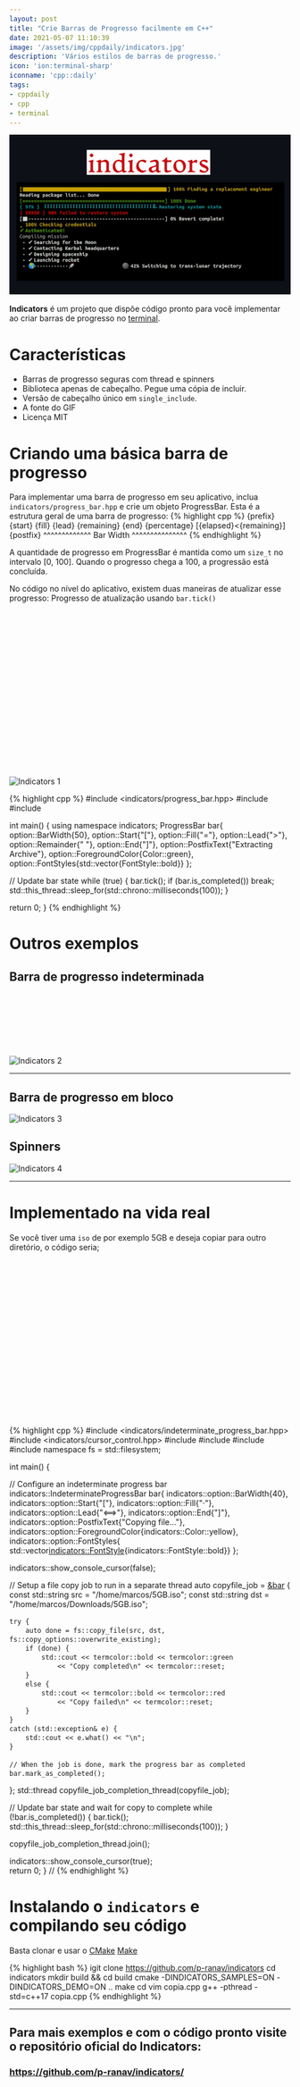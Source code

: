 ```yaml
---
layout: post
title: "Crie Barras de Progresso facilmente em C++"
date: 2021-05-07 11:10:39
image: '/assets/img/cppdaily/indicators.jpg'
description: 'Vários estilos de barras de progresso.'
icon: 'ion:terminal-sharp'
iconname: 'cpp::daily'
tags:
- cppdaily
- cpp
- terminal
---
```


![Crie Barras de Progresso facilmente em C++](/assets/img/cppdaily/indicators.jpg)

**Indicators** é um projeto que dispõe código pronto para você implementar ao criar barras de progresso no [terminal](http://terminalroot.com.br/tags/#terminal).

# Características
+ Barras de progresso seguras com thread e spinners
+ Biblioteca apenas de cabeçalho. Pegue uma cópia de incluir.
+ Versão de cabeçalho único em `single_include`.
+ A fonte do GIF
+ Licença MIT

# Criando uma básica barra de progresso
Para implementar uma barra de progresso em seu aplicativo, inclua `indicators/progress_bar.hpp` e crie um objeto ProgressBar. Esta é a estrutura geral de uma barra de progresso:
{% highlight cpp %}
{prefix} {start} {fill} {lead} {remaining} {end} {percentage} [{elapsed}<{remaining}] {postfix}
         ^^^^^^^^^^^^^ Bar Width ^^^^^^^^^^^^^^^
{% endhighlight %}

A quantidade de progresso em ProgressBar é mantida como um `size_t` no intervalo [0, 100]. Quando o progresso chega a 100, a progressão está concluída.

No código no nível do aplicativo, existem duas maneiras de atualizar esse progresso:
Progresso de atualização usando `bar.tick()`

<!-- QUADRADO -->
<script async src="//pagead2.googlesyndication.com/pagead/js/adsbygoogle.js"></script>
<ins class="adsbygoogle"
style="display:inline-block;width:336px;height:280px"
data-ad-client="ca-pub-2838251107855362"
data-ad-slot="5351066970"></ins>
<script>
(adsbygoogle = window.adsbygoogle || []).push({});
</script>

![Indicators 1](https://raw.githubusercontent.com/p-ranav/indicators/master/img/progress_bar_tick.gif)

{% highlight cpp %}
#include <indicators/progress_bar.hpp>
#include <thread>
#include <chrono>

int main() {
  using namespace indicators;
  ProgressBar bar{
    option::BarWidth{50},
    option::Start{"["},
    option::Fill{"="},
    option::Lead{">"},
    option::Remainder{" "},
    option::End{"]"},
    option::PostfixText{"Extracting Archive"},
    option::ForegroundColor{Color::green},
    option::FontStyles{std::vector<FontStyle>{FontStyle::bold}}
  };

  // Update bar state
  while (true) {
    bar.tick();
    if (bar.is_completed())
      break;
    std::this_thread::sleep_for(std::chrono::milliseconds(100));
  }

  return 0;
}
{% endhighlight %}

# Outros exemplos
## Barra de progresso indeterminada

<!-- MINI ANÚNCIO -->
<script async src="//pagead2.googlesyndication.com/pagead/js/adsbygoogle.js"></script>
<!-- Games Root -->
<ins class="adsbygoogle"
style="display:inline-block;width:730px;height:95px"
data-ad-client="ca-pub-2838251107855362"
data-ad-slot="5351066970"></ins>
<script>
(adsbygoogle = window.adsbygoogle || []).push({});
</script>

![Indicators 2](https://raw.githubusercontent.com/p-ranav/indicators/master/img/indeterminate_progress_bar.gif)

---

## Barra de progresso em bloco

![Indicators 3](https://raw.githubusercontent.com/p-ranav/indicators/master/img/block_progress_bar.gif)

## Spinners

![Indicators 4](https://raw.githubusercontent.com/p-ranav/indicators/master/img/progress_spinner.gif)

---

# Implementado na vida real
Se você tiver uma `iso` de por exemplo 5GB e deseja copiar para outro diretório, o código seria;

<!-- QUADRADO -->
<script async src="//pagead2.googlesyndication.com/pagead/js/adsbygoogle.js"></script>
<ins class="adsbygoogle"
style="display:inline-block;width:336px;height:280px"
data-ad-client="ca-pub-2838251107855362"
data-ad-slot="5351066970"></ins>
<script>
(adsbygoogle = window.adsbygoogle || []).push({});
</script>

{% highlight cpp %}
#include <indicators/indeterminate_progress_bar.hpp>
#include <indicators/cursor_control.hpp>
#include <atomic>
#include <filesystem>
#include <thread>
#include <chrono>
namespace fs = std::filesystem;

int main() {

  // Configure an indeterminate progress bar
  indicators::IndeterminateProgressBar bar{
      indicators::option::BarWidth{40},
      indicators::option::Start{"["},
      indicators::option::Fill{"·"},
      indicators::option::Lead{"<==>"},
      indicators::option::End{"]"},
      indicators::option::PostfixText{"Copying file..."},
      indicators::option::ForegroundColor{indicators::Color::yellow},
      indicators::option::FontStyles{
          std::vector<indicators::FontStyle>{indicators::FontStyle::bold}}
  };

  indicators::show_console_cursor(false);

  // Setup a file copy job to run in a separate thread
  auto copyfile_job = [&bar]() {
    const std::string src = "/home/marcos/5GB.iso";
    const std::string dst = "/home/marcos/Downloads/5GB.iso";

    try {
        auto done = fs::copy_file(src, dst, fs::copy_options::overwrite_existing);
        if (done) {
            std::cout << termcolor::bold << termcolor::green 
                << "Copy completed\n" << termcolor::reset;
        } 
        else {
            std::cout << termcolor::bold << termcolor::red 
                << "Copy failed\n" << termcolor::reset;
        }
    }
    catch (std::exception& e) {
        std::cout << e.what() << "\n";
    }

    // When the job is done, mark the progress bar as completed
    bar.mark_as_completed();
  };
  std::thread copyfile_job_completion_thread(copyfile_job);

  // Update bar state and wait for copy to complete
  while (!bar.is_completed()) {
    bar.tick();
    std::this_thread::sleep_for(std::chrono::milliseconds(100));
  }

  copyfile_job_completion_thread.join();
  
  indicators::show_console_cursor(true);  
  return 0;
}
// 
{% endhighlight %}

# Instalando o `indicators` e compilando seu código
Basta clonar e usar o [CMake](https://terminalroot.com.br/2019/12/como-compilar-seus-programas-com-cmake.html) [Make](https://terminalroot.com.br/2019/12/como-criar-um-makefile.html)

{% highlight bash %}
igit clone https://github.com/p-ranav/indicators
cd indicators
mkdir build && cd build
cmake -DINDICATORS_SAMPLES=ON -DINDICATORS_DEMO=ON ..
make
cd
vim copia.cpp
g++ -pthread -std=c++17 copia.cpp
{% endhighlight %}

---

## Para mais exemplos e com o código pronto visite o repositório oficial do Indicators:
### <https://github.com/p-ranav/indicators/>


